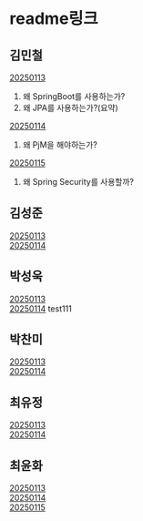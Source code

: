 # readme링크

## 김민철
[20250113](김민철/readme.md#20250113)
1. 왜 SpringBoot를 사용하는가?
2. 왜 JPA를 사용하는가?(요약)

[20250114](김민철/readme.md#20250114)
1. 왜 PjM을 해야하는가?

[20250115](김민철/readme.md#20250115)
1. 왜 Spring Security를 사용할까?

## 김성준
[20250113](김성준/readme.md#2025.1.13.)<br>
[20250114](김성준/readme.md#2025.1.14.)

## 박성욱
[20250113](박성욱/readme.md#20250113)<br>
[20250114](박성욱/readme.md#20250114)
test111

## 박찬미
[20250113](박찬미/readme.md#2025.1.13.)<br>
[20250114](박찬미/readme.md#2025.1.14.)

## 최유정
[20250113](최유정/readme.md#20250113)<br>
[20250114](최유정/readme.md#20250114)

## 최윤화
[20250113](최윤화/readme.md#20250113)<br/>
[20250114](최윤화/readme.md#20250114)<br/>
[20250115](최윤화/readme.md#20250115)<br/>

